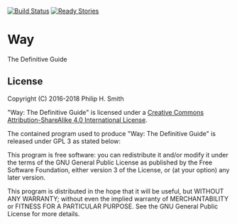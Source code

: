 <!--
vim: set fenc=utf-8 ff=unix sts=2 sw=2 et ft=markdown :
-->

[![Build Status][build-status-badge]][build-status-link]
[![Ready Stories][tickets-badge]][tickets-link]

[build-status-badge]: https://travis-ci.org/waylang/book.svg?branch=master
[build-status-link]: https://travis-ci.org/waylang/book
[tickets-badge]: https://badge.waffle.io/waylang/book.png?label=ready&title=Ready
[tickets-link]: http://waffle.io/waylang/book

# Way
The Definitive Guide

## License

Copyright (C) 2016-2018 Philip H. Smith

"Way: The Definitive Guide" is licensed under a [Creative Commons Attribution-ShareAlike
4.0 International License][cc-by-sa-4.0].

The contained program used to produce "Way: The Definitive Guide" is released under
GPL 3 as stated below:

This program is free software: you can redistribute it and/or modify
it under the terms of the GNU General Public License as published by
the Free Software Foundation, either version 3 of the License, or
(at your option) any later version.

This program is distributed in the hope that it will be useful,
but WITHOUT ANY WARRANTY; without even the implied warranty of
MERCHANTABILITY or FITNESS FOR A PARTICULAR PURPOSE.  See the
GNU General Public License for more details.

[cc-by-sa-4.0]: http://creativecommons.org/licenses/by-sa/4.0/
